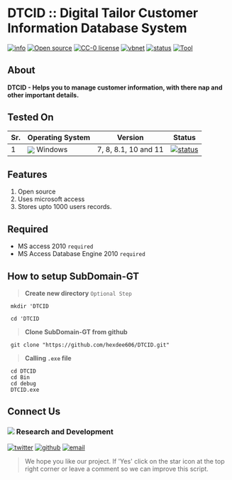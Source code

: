 # DTCID :: Digital Tailor Customer Information Database System
[![info](https://badgen.net/badge/Project/Info/blue?icon=information)](https://github.com/hexdee606/SubDomain-GT#readme)
[![Open source](https://badgen.net/badge/Open%20Source%3F/Yes%20%21/blue)](#)
[![CC-0 license](https://img.shields.io/badge/License-CC--0-blue.svg)](https://github.com/hexdee606/SubDomain-GT/blob/main/LICENSE)
[![vbnet](https://badgen.net/badge/Made%20with/vb.net/blue)](https://github.com/hexdee606/SubDomain-GT#readme#readme)
[![status](https://badgen.net/badge/Status/Beta/yellow)](#)
[![Tool](https://badgen.net/badge/Passive/Tool/blue)](#)

## **About**

**DTCID - Helps you to manage customer information, with there nap and other important details.**

## Tested On 

 Sr. | Operating System | Version | Status |
--- | --- | --- | --- | 
1 | <img align="center" src="https://img.icons8.com/office/25/windows-10.png">  Windows </img > | 7, 8, 8.1, 10 and 11 | [![status](https://badgen.net/github/status/micromatch/micromatch/4.0.1)](https://github.com/hexdee606/DTCID/edit/main/README.md#tested-on)| [![status](https://badgen.net/github/status/micromatch/micromatch/4.0.1)](https://github.com/hexdee606/DTCID/edit/main/README.md#tested-on)|

## **Features** 

1. Open source
2. Uses microsoft access
3. Stores upto 1000 users records.


## **Required**
- MS access 2010 `required`
- MS Access Database Engine 2010 `required`

## How to setup SubDomain-GT

>**Create new directory** `Optional Step`
```console
 mkdir 'DTCID
```
```console
 cd 'DTCID
```

>**Clone SubDomain-GT from github**
```console
 git clone "https://github.com/hexdee606/DTCID.git"
```

>**Calling `.exe` file**
```console 
 cd DTCID
 cd Bin
 cd debug
 DTCID.exe
```
## Connect Us

### <img src="https://img.icons8.com/color/20/000000/developer--v2.png"/> Research and Development

[![twitter](https://badgen.net/badge/icon/hexdee606?icon=twitter&label)](https://twitter.com/hexdee606)
[![github](https://badgen.net/badge/icon/hexdee606?icon=github&label)](https://github.com/hexdee606)
[![email](https://badgen.net/badge/email/hexdee606/blue)](mailto:hexdee606@gmail.com)

>We hope you like our project. If 'Yes' click on the star icon at the top right corner or leave a comment so we can improve this script.
